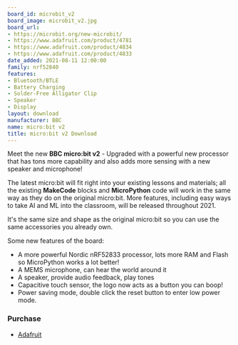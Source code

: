 ```yaml
---
board_id: microbit_v2
board_image: microbit_v2.jpg
board_url:
- https://microbit.org/new-microbit/
- https://www.adafruit.com/product/4781
- https://www.adafruit.com/product/4834
- https://www.adafruit.com/product/4833
date_added: 2021-08-11 12:00:00
family: nrf52840
features:
- Bluetooth/BTLE
- Battery Charging
- Solder-Free Alligator Clip
- Speaker
- Display
layout: download
manufacturer: BBC
name: micro:bit v2
title: micro:bit v2 Download
---
```


Meet the new **BBC micro:bit v2** - Upgraded with a powerful new processor that has tons more capability and also adds more sensing with a new speaker and microphone!

The latest micro:bit will fit right into your existing lessons and materials; all the existing **MakeCode** blocks and **MicroPython** code will work in the same way as they do on the original micro:bit. More features, including easy ways to take AI and ML into the classroom, will be released throughout 2021.

It's the same size and shape as the original micro:bit so you can use the same accessories you already own.

Some new features of the board:

- A more powerful Nordic nRF52833 processor, lots more RAM and Flash so MicroPython works a lot better!
- A MEMS microphone, can hear the world around it
- A speaker, provide audio feedback, play tones
- Capacitive touch sensor, the logo now acts as a button you can boop!
- Power saving mode, double click the reset button to enter low power mode.

### Purchase
- [Adafruit](https://www.adafruit.com/product/4781)
